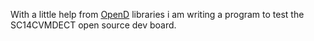 With a little help from [OpenD](https://github.com/opend-connect/openD) libraries i am writing a program to test the SC14CVMDECT open source dev board.